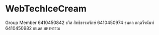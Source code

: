 # WebTechIceCream

Group Member
  6410450842 ชวิศ สิทธิธรรมจักษ์
  6410450974 ธนดล กฤตวีรนันท์
  6410450982 ธนดล มหาพรรณ

